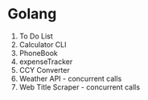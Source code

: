 # Golang
1. To Do List
2. Calculator CLI
3. PhoneBook
4. expenseTracker
5. CCY Converter
6. Weather API - concurrent calls
7. Web Title Scraper - concurrent calls
